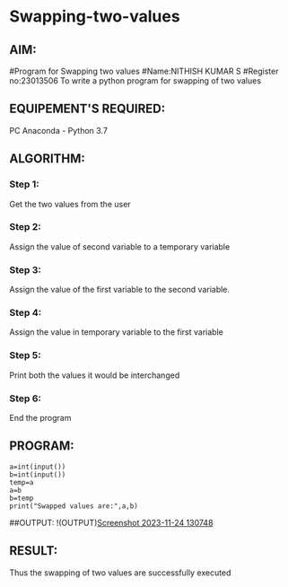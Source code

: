 # Swapping-two-values
## AIM:
#Program for Swapping two values
#Name:NITHISH KUMAR S
#Register no:23013506
To write a python program for swapping of two values
## EQUIPEMENT'S REQUIRED: 
PC
Anaconda - Python 3.7
## ALGORITHM: 
### Step 1:
Get the two values from the user
### Step 2: 
Assign the value of second variable to a temporary variable 
### Step 3: 
Assign the value of the first variable to the second variable.
### Step 4:  
Assign the value in temporary variable to the first variable
### Step 5: 
Print both the values it would be interchanged
### Step 6: 
End the program
## PROGRAM:
```
a=int(input())
b=int(input())
temp=a
a=b
b=temp
print("Swapped values are:",a,b)
```
##OUTPUT:
!(OUTPUT)[Screenshot 2023-11-24 130748](https://github.com/nithish467/Swapping-two-values/assets/150232274/ebb7676e-a706-4c13-9fd6-46965f93a306)

## RESULT:
Thus the swapping of two values are successfully executed



